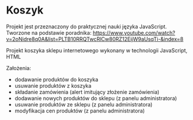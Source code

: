 # Koszyk
Projekt jest przeznaczony do praktycznej nauki języka JavaScript.
Tworzone na podstawie poradnika: https://www.youtube.com/watch?v=2oNidre8q0A&list=PLTB10RRQTwcRlCw80RZ12EijW9aUsqTi-&index=8

Projekt koszyka sklepu internetowego wykonany w technologii JavaScript, HTML

Założenia:

- dodawanie produktów do koszyka
- usuwanie produktów z koszyka
- składanie zamówienia (alert imitujący złożenie zamówienia)
- dodawanie nowych produktów do sklepu (z panelu administratora)
- usuwanie produktów ze sklepu (z panelu administratora)
- modyfikacja cen produktów (z panelu administratora)
